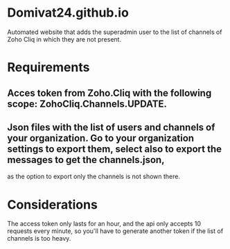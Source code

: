 # Domivat24.github.io
Automated website that adds the superadmin user to the list of channels of Zoho Cliq in which they are not present.
# Requirements
## Acces token from Zoho.Cliq with the following scope: ZohoCliq.Channels.UPDATE.
## Json files with the list of users and channels of your organization. Go to your organization settings to export them, select also to export the messages to get the channels.json,
as the option to export only the channels is not shown there.
# Considerations
The access token only lasts for an hour, and the api only accepts 10 requests every minute, so you'll have to generate another token if the list of channels is too heavy.
